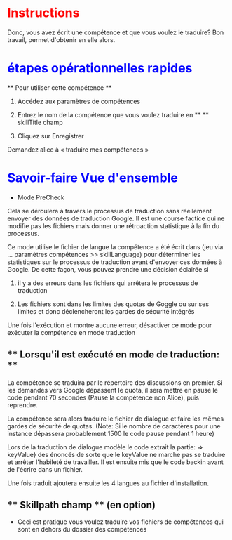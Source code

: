 # <Span style = "color: #FF0000;"> <strong> Instructions </span> </strong>

Donc, vous avez écrit une compétence et que vous voulez le traduire? Bon travail, permet d'obtenir en elle alors.

# <Span style = "color: #0000FF;"> <strong> étapes opérationnelles rapides </span> </strong>

** Pour utiliser cette compétence **

1. Accédez aux paramètres de compétences

2. Entrez le nom de la compétence que vous voulez traduire en ** ** skillTitle champ

3. Cliquez sur Enregistrer

Demandez alice à « traduire mes compétences »

# <Span style = "color: #0000FF;"> <strong> Savoir-faire Vue d'ensemble </span> </strong>

- Mode PreCheck
 
Cela se déroulera à travers le processus de traduction sans réellement envoyer des données de traduction Google.
Il est une course factice qui ne modifie pas les fichiers mais donner une rétroaction statistique à la fin du processus.

Ce mode utilise le fichier de langue la compétence a été écrit dans (jeu via ... paramètres compétences >> skillLanguage) pour déterminer les statistiques sur le processus de traduction
avant d'envoyer ces données à Google. De cette façon, vous pouvez prendre une décision éclairée si

1. il y a des erreurs dans les fichiers qui arrêtera le processus de traduction

2. Les fichiers sont dans les limites des quotas de Goggle ou sur ses limites et donc déclencheront les gardes de sécurité intégrés

Une fois l'exécution et montre aucune erreur, désactiver ce mode pour exécuter la compétence en mode traduction


## ** Lorsqu'il est exécuté en mode de traduction: **

La compétence se traduira par le répertoire des discussions en premier. Si les demandes vers Google dépassent le quota, il sera
mettre en pause le code pendant 70 secondes (Pause la compétence non Alice), puis reprendre.

La compétence sera alors traduire le fichier de dialogue et faire les mêmes gardes de sécurité de quotas. (Note: Si le nombre de caractères
pour une instance dépassera probablement 1500 le code pause pendant 1 heure)

Lors de la traduction de dialogue modèle le code extrait la partie: => keyValue} des énoncés
de sorte que le keyValue ne marche pas se traduire et arrêter l'habileté de travailler. Il est ensuite mis que le code backin
avant de l'écrire dans un fichier.

Une fois traduit ajoutera ensuite les 4 langues au fichier d'installation.

## ** Skillpath champ ** (en option)

- Ceci est pratique vous voulez traduire vos fichiers de compétences qui sont en dehors du dossier des compétences

